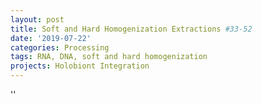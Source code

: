 ```yaml
---
layout: post
title: Soft and Hard Homogenization Extractions #33-52
date: '2019-07-22'
categories: Processing
tags: RNA, DNA, soft and hard homogenization
projects: Holobiont Integration
---
```



''



